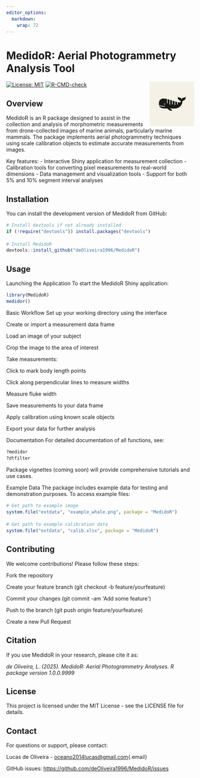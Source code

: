 ```yaml
---
editor_options: 
  markdown: 
    wrap: 72
---
```


# MedidoR: Aerial Photogrammetry Analysis Tool

<img src="man/figures/logo.png" align="right" width="120"/>

[![License:
MIT](https://img.shields.io/badge/License-MIT-yellow.svg)](https://opensource.org/licenses/MIT)
[![R-CMD-check](https://github.com/deOliveira1996/MedidoR/actions/workflows/R-CMD-check.yaml/badge.svg)](https://github.com/deOliveira1996/MedidoR/actions/workflows/R-CMD-check.yaml)

## Overview

MedidoR is an R package designed to assist in the collection and
analysis of morphometric measurements from drone-collected images of
marine animals, particularly marine mammals. The package implements
aerial photogrammetry techniques using scale calibration objects to
estimate accurate measurements from images.

Key features: - Interactive Shiny application for measurement
collection - Calibration tools for converting pixel measurements to
real-world dimensions - Data management and visualization tools -
Support for both 5% and 10% segment interval analyses

## Installation

You can install the development version of MedidoR from GitHub:

``` r
# Install devtools if not already installed
if (!require("devtools")) install.packages("devtools")

# Install MedidoR
devtools::install_github("deOliveira1996/MedidoR")
```

## Usage

Launching the Application To start the MedidoR Shiny application:

``` r
library(MedidoR)
medidor()
```

Basic Workflow Set up your working directory using the interface

Create or import a measurement data frame

Load an image of your subject

Crop the image to the area of interest

Take measurements:

Click to mark body length points

Click along perpendicular lines to measure widths

Measure fluke width

Save measurements to your data frame

Apply calibration using known scale objects

Export your data for further analysis

Documentation For detailed documentation of all functions, see:

``` r
?medidor
?dtfilter
```

Package vignettes (coming soon) will provide comprehensive tutorials and
use cases.

Example Data The package includes example data for testing and
demonstration purposes. To access example files:

``` r
# Get path to example image
system.file("extdata", "example_whale.png", package = "MedidoR")

# Get path to example calibration data
system.file("extdata", "calib.xlsx", package = "MedidoR")
```

## Contributing

We welcome contributions! Please follow these steps:

Fork the repository

Create your feature branch (git checkout -b feature/yourfeature)

Commit your changes (git commit -am 'Add some feature')

Push to the branch (git push origin feature/yourfeature)

Create a new Pull Request

## Citation

If you use MedidoR in your research, please cite it as:

*de Oliveira, L. (2025). MedidoR: Aerial Photogrammetry Analyses. R
package version 1.0.0.9999*

## License

This project is licensed under the MIT License - see the LICENSE file
for details.

## Contact

For questions or support, please contact:

Lucas de Oliveira -
[oceano2014lucas\@gmail.com](mailto:oceano2014lucas@gmail.com){.email}

GitHub issues: <https://github.com/deOliveira1996/MedidoR/issues>
